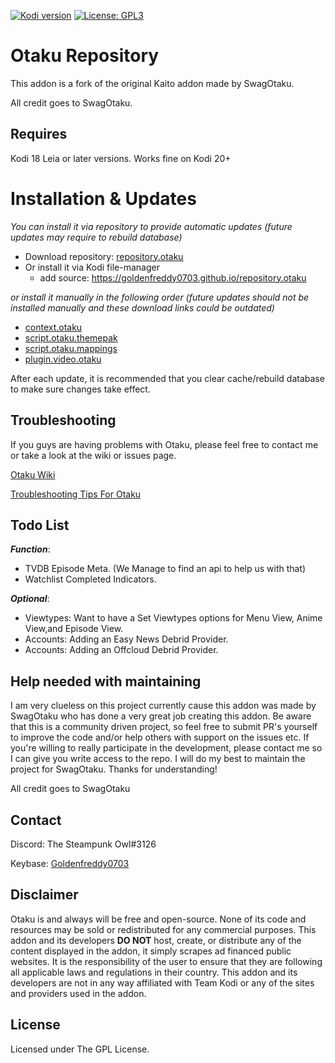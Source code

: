 [![Kodi version](https://img.shields.io/badge/kodi%20versions18/19/20/21-blue)](https://kodi.tv/)
[![License: GPL3](https://img.shields.io/badge/License-GPL3-yellow.svg)](https://opensource.org/licenses/GPL-3.0)

# Otaku Repository

This addon is a fork of the original Kaito addon made by SwagOtaku.

All credit goes to SwagOtaku.

## Requires

Kodi 18 Leia or later versions.
Works fine on Kodi 20+

# Installation & Updates

_You can install it via repository to provide automatic updates (future updates may require to rebuild database)_

- Download repository: [repository.otaku](https://github.com/Goldenfreddy0703/repository.otaku/blob/master/repository.otaku-1.0.zip?raw=true)
- Or install it via Kodi file-manager
  - add source: <https://goldenfreddy0703.github.io/repository.otaku>

_or install it manually in the following order (future updates should not be installed manually and these download links could be outdated)_

- [context.otaku](https://github.com/Goldenfreddy0703/repository.otaku/raw/master/repo/zips/context.otaku/context.otaku-0.0.12.zip)
- [script.otaku.themepak](https://github.com/Goldenfreddy0703/repository.otaku/raw/master/repo/zips/script.otaku.themepak/script.otaku.themepak-0.0.11.zip)
- [script.otaku.mappings](https://github.com/Goldenfreddy0703/repository.otaku/raw/master/repo/zips/script.otaku.mappings/script.otaku.mappings-24.02.0.zip)
- [plugin.video.otaku](https://github.com/Goldenfreddy0703/repository.otaku/raw/master/repo/zips/plugin.video.otaku/plugin.video.otaku-0.4.84.zip)

After each update, it is recommended that you clear cache/rebuild database to make sure changes take effect.

## Troubleshooting

If you guys are having problems with Otaku, please feel free to contact me or take a look at the wiki or issues page.

[Otaku Wiki](https://github.com/Goldenfreddy0703/Otaku/wiki)

[Troubleshooting Tips For Otaku](https://github.com/Goldenfreddy0703/Otaku/issues/15)

## Todo List

**_Function_**:
- TVDB Episode Meta. (We Manage to find an api to help us with that)
- Watchlist Completed Indicators.

**_Optional_**:
- Viewtypes: Want to have a Set Viewtypes options for Menu View, Anime View,and Episode View.
- Accounts: Adding an Easy News Debrid Provider.
- Accounts: Adding an Offcloud Debrid Provider.

## Help needed with maintaining

I am very clueless on this project currently cause this addon was made by SwagOtaku who has done a very great job creating this addon. Be aware that this is a community driven project, so feel free to submit PR's yourself to improve the code and/or help others with support on the issues etc. If you're willing to really participate in the development, please contact me so I can give you write access to the repo. I will do my best to maintain the project for SwagOtaku. Thanks for understanding!

All credit goes to SwagOtaku

## Contact

Discord: The Steampunk Owl#3126

Keybase: [Goldenfreddy0703](https://keybase.io/goldenfreddy0703)

## Disclaimer 

Otaku is and always will be free and open-source. None of its code and resources may be sold or redistributed for any commercial purposes. This addon and its developers **DO NOT** host, create, or distribute any of the content displayed in the addon, it simply scrapes ad financed public websites. It is the responsibility of the user to ensure that they are following all applicable laws and regulations in their country. This addon and its developers are not in any way affiliated with Team Kodi or any of the sites and providers used in the addon.

## License

Licensed under The GPL License.

